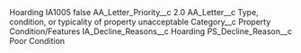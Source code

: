 <?xml version="1.0" encoding="UTF-8"?>
<CustomMetadata xmlns="http://soap.sforce.com/2006/04/metadata" xmlns:xsi="http://www.w3.org/2001/XMLSchema-instance" xmlns:xsd="http://www.w3.org/2001/XMLSchema">
    <description>Hoarding</description>
    <label>IA1005</label>
    <protected>false</protected>
    <values>
        <field>AA_Letter_Priority__c</field>
        <value xsi:type="xsd:double">2.0</value>
    </values>
    <values>
        <field>AA_Letter__c</field>
        <value xsi:type="xsd:string">Type, condition, or typicality of property unacceptable</value>
    </values>
    <values>
        <field>Category__c</field>
        <value xsi:type="xsd:string">Property Condition/Features</value>
    </values>
    <values>
        <field>IA_Decline_Reasons__c</field>
        <value xsi:type="xsd:string">Hoarding</value>
    </values>
    <values>
        <field>PS_Decline_Reason__c</field>
        <value xsi:type="xsd:string">Poor Condition</value>
    </values>
</CustomMetadata>
